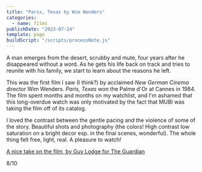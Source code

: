 ```yaml
---
title: "Paris, Texas by Wim Wenders"
categories:
  - name: films
publishDate: "2023-07-24"
template: page
buildScript: "/scripts/processNote.js"
---
```


A man emerges from the desert, scrubby and mute, four years after he disappeared without a word. As he gets his life back on track and tries to reunite with his family, we start to learn about the reasons he left.

This was the first film I saw (I think?) by acclaimed _New German Cinema_ director Wim Wenders. _Paris, Texas_ won the Palme d'Or at Cannes in 1984. The film spent months and months on my watchlist, and I'm ashamed that this long-overdue watch was only motivated by the fact that MUBI was taking the film off of its catalog.

I loved the contrast between the gentle pacing and the violence of some of the story. Beautiful shots and photography (the colors! High contrast low saturation on a bright decor esp. in the final scenes, wonderful). The whole thing felt free, light, real. A pleasure to watch!

[A nice take on the film, by Guy Lodge for The Guardian](https://www.theguardian.com/film/filmblog/2015/apr/27/my-favourite-cannes-winner-paris-texas)

8/10
